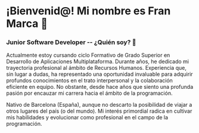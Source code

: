 # ¡Bienvenid@! Mi nombre es Fran Marca 👋
### Junior Software Developer -- ¿Quién soy? 👀

Actualmente estoy cursando ciclo Formativo de Grado Superior en Desarrollo de Aplicaciones Multiplataforma. Durante años, he dedicado mi trayectoria profesional al ámbito de Recursos Humanos. Experiencia que, sin lugar a dudas, ha representado una oportunidad invaluable para adquirir profundos conocimientos en el trato interpersonal y la colaboración eficiente en equipo. No obstante, desde hace años que siento una profunda pasión por encauzar mi carrera hacia el ámbito de la programación.

Nativo de Barcelona (España), aunque no descarto la posibilidad de viajar a otros lugares del país (o del mundo). Mi interés primordial radica en cultivar mis habilidades y evolucionar como profesional en el campo de la programación.

<!--
**MHFRAN/mhfran** is a ✨ _special_ ✨ repository because its `README.md` (this file) appears on your GitHub profile.

Here are some ideas to get you started:

- 🔭 I’m currently working on ...
- 🌱 I’m currently learning ...
- 👯 I’m looking to collaborate on ...
- 🤔 I’m looking for help with ...
- 💬 Ask me about ...
- 📫 How to reach me: ...
- 😄 Pronouns: ...
- ⚡ Fun fact: ...
-->
